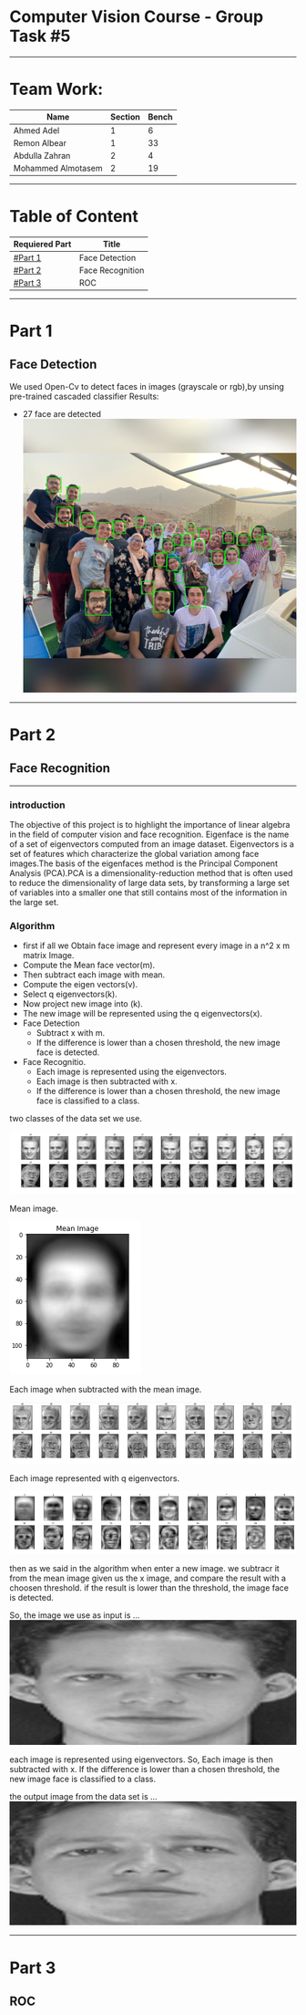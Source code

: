 # Computer Vision Course - Group Task #5

---

# Team Work:

| Name | Section | Bench |
| ----------- | ----------- | ----------- |
| Ahmed Adel | 1 | 6 |
| Remon Albear | 1 | 33 |
| Abdulla Zahran | 2 | 4 |
| Mohammed Almotasem | 2 | 19 |

---

# Table of Content

| Requiered Part | Title |
| ----------- | ----------- |
| [#Part 1](#part-1) | Face Detection |
| [#Part 2](#part-2) | Face Recognition |
| [#Part 3](#part-3) | ROC |



---

# Part 1

## Face Detection
We used Open-Cv to detect faces in images (grayscale or rgb),by unsing pre-trained cascaded classifier
Results:

* 27 face are detected   
![detection results 1](screenshots/detected_faces.jpg)

---


# Part 2 

## Face Recognition

---
### introduction

The objective of this project is to highlight the importance of linear algebra in the field of computer vision and face recognition. Eigenface is the name of a set of eigenvectors computed from an image dataset. Eigenvectors is a set of features which characterize the global variation among face images.The basis of the eigenfaces method is the Principal Component Analysis (PCA).PCA is a dimensionality-reduction method that is often used to reduce the dimensionality of large data sets, by transforming a large set of variables into a smaller one that still contains most of the information in the large set.

### Algorithm

* first if all we Obtain face image and represent every image in a n^2 x m matrix Image.
* Compute the Mean face vector(m).
* Then subtract each image with mean.
* Compute the eigen vectors(v).
* Select q eigenvectors(k).
* Now project new image into (k).
* The new image will be represented using the q eigenvectors(x).
* Face Detection
    * Subtract x with m.
    * If the difference is lower than a chosen threshold, the new image face is detected.
* Face Recognitio.
    * Each image is represented using the eigenvectors.
    * Each image is then subtracted with x.
    * If the difference is lower than a chosen threshold, the new image face is classified to a class.

two classes of the data set we use.

![TwoClasses](screenshots/TwoClasses.PNG)

Mean image.

![TwoClasses](screenshots/MeanImage.PNG)

Each image when subtracted with the mean image.

![TwoClasses](screenshots/submean.PNG)

Each image represented with q eigenvectors.

![TwoClasses](screenshots/egienValSub.PNG)

then as we said in the algorithm when enter a new image. we subtracr it from the mean image given us the x image, and compare the result with a choosen threshold. if the result is lower than the threshold, the image face is detected.

So, the image we use as input is ...
![TwoClasses](screenshots/input.PNG)

each image is represented using eigenvectors. So, Each image is then subtracted with x. If the difference is lower than a chosen threshold, the new image face is classified to a class.

the output image from the data set is ...
![TwoClasses](screenshots/output.PNG)

---
# Part 3

## ROC



